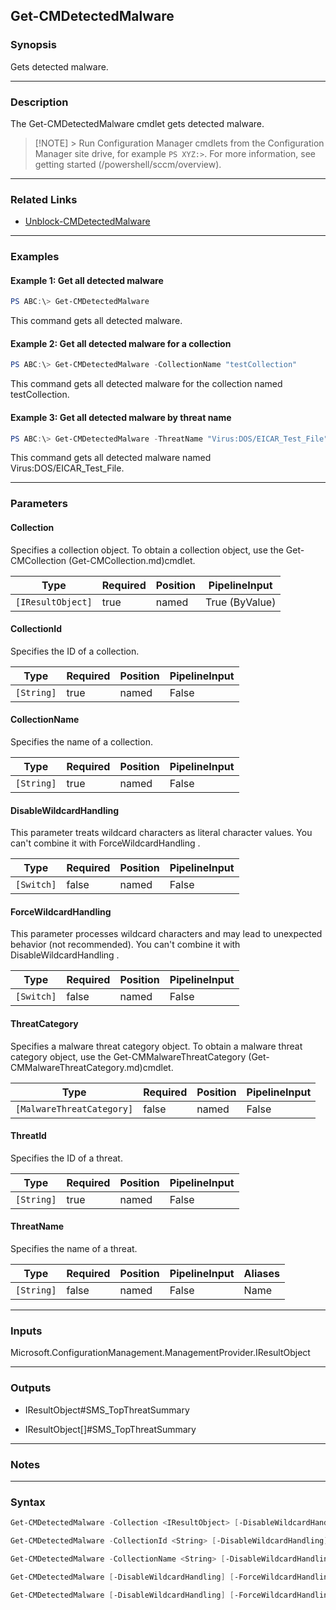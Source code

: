 Get-CMDetectedMalware
---------------------




### Synopsis
Gets detected malware.



---


### Description

The Get-CMDetectedMalware cmdlet gets detected malware.



> [!NOTE] > Run Configuration Manager cmdlets from the Configuration Manager site drive, for example `PS XYZ:>`. For more information, see getting started (/powershell/sccm/overview).



---


### Related Links
* [Unblock-CMDetectedMalware](Unblock-CMDetectedMalware)





---


### Examples
#### Example 1: Get all detected malware
```PowerShell
PS ABC:\> Get-CMDetectedMalware
```
This command gets all detected malware.
#### Example 2: Get all detected malware for a collection
```PowerShell
PS ABC:\> Get-CMDetectedMalware -CollectionName "testCollection"
```
This command gets all detected malware for the collection named testCollection.
#### Example 3: Get all detected malware by threat name
```PowerShell
PS ABC:\> Get-CMDetectedMalware -ThreatName "Virus:DOS/EICAR_Test_File"
```
This command gets all detected malware named Virus:DOS/EICAR_Test_File.


---


### Parameters
#### **Collection**

Specifies a collection object. To obtain a collection object, use the Get-CMCollection (Get-CMCollection.md)cmdlet.






|Type             |Required|Position|PipelineInput |
|-----------------|--------|--------|--------------|
|`[IResultObject]`|true    |named   |True (ByValue)|



#### **CollectionId**

Specifies the ID of a collection.






|Type      |Required|Position|PipelineInput|
|----------|--------|--------|-------------|
|`[String]`|true    |named   |False        |



#### **CollectionName**

Specifies the name of a collection.






|Type      |Required|Position|PipelineInput|
|----------|--------|--------|-------------|
|`[String]`|true    |named   |False        |



#### **DisableWildcardHandling**

This parameter treats wildcard characters as literal character values. You can't combine it with ForceWildcardHandling .






|Type      |Required|Position|PipelineInput|
|----------|--------|--------|-------------|
|`[Switch]`|false   |named   |False        |



#### **ForceWildcardHandling**

This parameter processes wildcard characters and may lead to unexpected behavior (not recommended). You can't combine it with DisableWildcardHandling .






|Type      |Required|Position|PipelineInput|
|----------|--------|--------|-------------|
|`[Switch]`|false   |named   |False        |



#### **ThreatCategory**

Specifies a malware threat category object. To obtain a malware threat category object, use the Get-CMMalwareThreatCategory (Get-CMMalwareThreatCategory.md)cmdlet.






|Type                     |Required|Position|PipelineInput|
|-------------------------|--------|--------|-------------|
|`[MalwareThreatCategory]`|false   |named   |False        |



#### **ThreatId**

Specifies the ID of a threat.






|Type      |Required|Position|PipelineInput|
|----------|--------|--------|-------------|
|`[String]`|true    |named   |False        |



#### **ThreatName**

Specifies the name of a threat.






|Type      |Required|Position|PipelineInput|Aliases|
|----------|--------|--------|-------------|-------|
|`[String]`|false   |named   |False        |Name   |





---


### Inputs
Microsoft.ConfigurationManagement.ManagementProvider.IResultObject





---


### Outputs
* IResultObject#SMS_TopThreatSummary


* IResultObject[]#SMS_TopThreatSummary






---


### Notes




---


### Syntax
```PowerShell
Get-CMDetectedMalware -Collection <IResultObject> [-DisableWildcardHandling] [-ForceWildcardHandling] [-ThreatCategory <MalwareThreatCategory>] [-ThreatName <String>] [<CommonParameters>]
```
```PowerShell
Get-CMDetectedMalware -CollectionId <String> [-DisableWildcardHandling] [-ForceWildcardHandling] [-ThreatCategory <MalwareThreatCategory>] [-ThreatName <String>] [<CommonParameters>]
```
```PowerShell
Get-CMDetectedMalware -CollectionName <String> [-DisableWildcardHandling] [-ForceWildcardHandling] [-ThreatCategory <MalwareThreatCategory>] [-ThreatName <String>] [<CommonParameters>]
```
```PowerShell
Get-CMDetectedMalware [-DisableWildcardHandling] [-ForceWildcardHandling] [-ThreatCategory <MalwareThreatCategory>] [-ThreatName <String>] [<CommonParameters>]
```
```PowerShell
Get-CMDetectedMalware [-DisableWildcardHandling] [-ForceWildcardHandling] -ThreatId <String> [<CommonParameters>]
```
